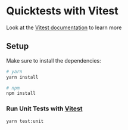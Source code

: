 # Quicktests with Vitest

Look at the [Vitest documentation](https://vitest.dev/) to learn more

## Setup

Make sure to install the dependencies:

```bash
# yarn
yarn install

# npm
npm install
```

### Run Unit Tests with [Vitest](https://vitest.dev/)

```sh
yarn test:unit
```